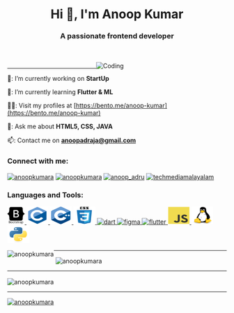 
<h1 align="center">Hi 👋, I'm Anoop Kumar</h1>
<h3 align="center">A passionate frontend developer</h3>
<br>
<br>

<img align="right" alt="Coding" width="300" src="https://media.tenor.com/rePDfDWO3XoAAAAd/hacking.gif">




<hr>


 🔭: I’m currently working on **StartUp**

 🌱: I’m currently learning **Flutter & ML**

 👨‍💻: Visit my profiles  at [https://bento.me/anoop-kumar](https://bento.me/anoop-kumar)

 💬: Ask me about **HTML5, CSS, JAVA**

 📫: Contact me on **anoopadraja@gmail.com**
 <br>

<h3 align="left">Connect with me:</h3>
<p align="left">
<a href="https://codepen.io/AnoopkumarA" target="blank"><img align="center" src="https://raw.githubusercontent.com/rahuldkjain/github-profile-readme-generator/master/src/images/icons/Social/codepen.svg" alt="anoopkumara" height="40" width="50" /></a>
<a href="https://www.linkedin.com/in/anoop-kumar-a-26a6941b9/" target="blank"><img align="center" src="https://raw.githubusercontent.com/rahuldkjain/github-profile-readme-generator/master/src/images/icons/Social/linked-in-alt.svg" alt="anoopkumara" height="40" width="50" /></a>
<a href="https://instagram.com/anoop_adru" target="blank"><img align="center" src="https://raw.githubusercontent.com/rahuldkjain/github-profile-readme-generator/master/src/images/icons/Social/instagram.svg" alt="anoop_adru" height="40" width="50" /></a>
<a href="https://www.youtube.com/c/TechMediaMalayalam12" target="blank"><img align="center" src="https://raw.githubusercontent.com/rahuldkjain/github-profile-readme-generator/master/src/images/icons/Social/youtube.svg" alt="techmediamalayalam" height="40" width="50" /></a>
</p>

<h3 align="left">Languages and Tools:</h3>
<p align="left"> <a href="https://getbootstrap.com" target="_blank" rel="noreferrer"> <img src="https://raw.githubusercontent.com/devicons/devicon/master/icons/bootstrap/bootstrap-plain-wordmark.svg" alt="bootstrap" width="40" height="40"/> </a> <a href="https://www.cprogramming.com/" target="_blank" rel="noreferrer"> <img src="https://raw.githubusercontent.com/devicons/devicon/master/icons/c/c-original.svg" alt="c" width="50" height="40"/> </a> <a href="https://www.w3schools.com/cpp/" target="_blank" rel="noreferrer"> <img src="https://raw.githubusercontent.com/devicons/devicon/master/icons/cplusplus/cplusplus-original.svg" alt="cplusplus" width="50" height="40"/> </a> <a href="https://www.w3schools.com/css/" target="_blank" rel="noreferrer"> <img src="https://raw.githubusercontent.com/devicons/devicon/master/icons/css3/css3-original-wordmark.svg" alt="css3" width="50" height="40"/> </a> <a href="https://dart.dev" target="_blank" rel="noreferrer"> <img src="https://www.vectorlogo.zone/logos/dartlang/dartlang-icon.svg" alt="dart" width="50" height="40"/> </a> <a href="https://www.figma.com/" target="_blank" rel="noreferrer"> <img src="https://www.vectorlogo.zone/logos/figma/figma-icon.svg" alt="figma" width="50" height="40"/> </a> <a href="https://flutter.dev" target="_blank" rel="noreferrer"> <img src="https://www.vectorlogo.zone/logos/flutterio/flutterio-icon.svg" alt="flutter" width="50" height="40"/> </a> <a href="https://developer.mozilla.org/en-US/docs/Web/JavaScript" target="_blank" rel="noreferrer"> <img src="https://raw.githubusercontent.com/devicons/devicon/master/icons/javascript/javascript-original.svg" alt="javascript" width="50" height="40"/> </a> <a href="https://www.linux.org/" target="_blank" rel="noreferrer"> <img src="https://raw.githubusercontent.com/devicons/devicon/master/icons/linux/linux-original.svg" alt="linux" width="50" height="40"/> </a> <a href="https://www.python.org" target="_blank" rel="noreferrer"> <img src="https://raw.githubusercontent.com/devicons/devicon/master/icons/python/python-original.svg" alt="python" width="50" height="40"/> </a> </p>

<p><img align="left" src="https://github-readme-stats.vercel.app/api/top-langs?username=anoopkumara&show_icons=true&locale=en&layout=compact" alt="anoopkumara" /></p><hr>

<p>&nbsp;<img align="center" src="https://github-readme-stats.vercel.app/api?username=anoopkumara&show_icons=true&locale=en" alt="anoopkumara" /></p><hr>

<p><img align="center" src="https://github-readme-streak-stats.herokuapp.com/?user=anoopkumara&" alt="anoopkumara" /></p> <hr>
<p align="left"> <a href="https://github.com/ryo-ma/github-profile-trophy"><img src="https://github-profile-trophy.vercel.app/?username=anoopkumara" alt="anoopkumara" /></a> </p>

























